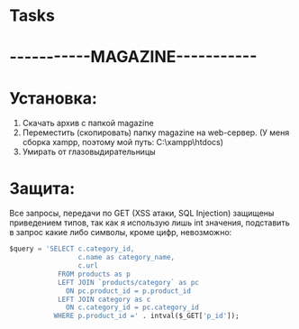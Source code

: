 # Tasks
# -----------MAGAZINE-----------
# Установка:
  1. Скачать архив с папкой magazine
  2. Переместить (скопировать) папку magazine на web-сервер. (У меня сборка xampp, поэтому мой путь: C:\xampp\htdocs)
  3. Умирать от глазовыдирательницы
  
# Защита:
  Все запросы, передачи по GET (XSS атаки, SQL Injection) защищены приведением типов, 
  так как я использую лишь int значения, подставить в запрос какие либо символы, кроме цифр, невозможно: 
  
  ```sql
  $query = 'SELECT c.category_id, 
                   c.name as category_name,
                   c.url
              FROM products as p
              LEFT JOIN `products/category` as pc
                ON pc.product_id = p.product_id
              LEFT JOIN category as c
                ON c.category_id = pc.category_id
             WHERE p.product_id =' . intval($_GET['p_id']);





